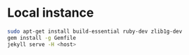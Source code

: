 Local instance
==============

```sh
sudo apt-get install build-essential ruby-dev zlib1g-dev
gem install -g Gemfile
jekyll serve -H <host>
```
